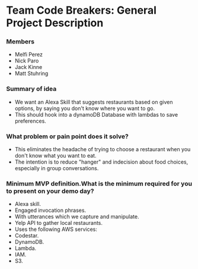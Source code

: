 # Team Code Breakers: General Project Description

### Members
* Melfi Perez
* Nick Paro
* Jack Kinne
* Matt Stuhring

### Summary of idea
* We want an Alexa Skill that suggests restaurants based on given options, by saying you don't know where you want to go.  
* This should hook into a dynamoDB Database with lambdas to save preferences.  

### What problem or pain point does it solve? 
* This eliminates the headache of trying to choose a restaurant when you don't know what you want to eat.  
* The intention is to reduce "hanger" and indecision about food choices, especially in group conversations.  

### Minimum MVP definition.What is the minimum required for you to present on your demo day?
* Alexa skill.
* Engaged invocation phrases.  
* With utterances which we capture and manipulate.  
* Yelp API to gather local restaurants.
* Uses the following AWS services:  
* Codestar. 
* DynamoDB.
* Lambda.
* IAM.
* S3.
